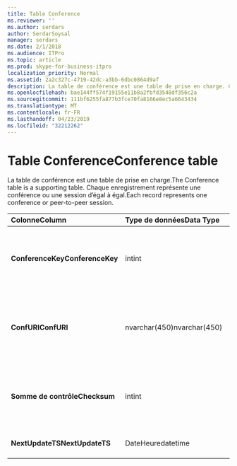 ```yaml
---
title: Table Conference
ms.reviewer: ''
ms.author: serdars
author: SerdarSoysal
manager: serdars
ms.date: 2/1/2018
ms.audience: ITPro
ms.topic: article
ms.prod: skype-for-business-itpro
localization_priority: Normal
ms.assetid: 2a2c327c-4719-42dc-a3bb-6dbc0864d9af
description: La table de conférence est une table de prise en charge. Chaque enregistrement représente une conférence ou une session d’égal à égal.
ms.openlocfilehash: bae144ff574f19155e11b8a2fbfd3548df356c2a
ms.sourcegitcommit: 111bf6255fa877b3fce70fa8166e8ec5a6643434
ms.translationtype: MT
ms.contentlocale: fr-FR
ms.lasthandoff: 04/23/2019
ms.locfileid: "32212262"
---
```

# <a name="conference-table"></a><span data-ttu-id="ad0f6-104">Table Conference</span><span class="sxs-lookup"><span data-stu-id="ad0f6-104">Conference table</span></span>
 
<span data-ttu-id="ad0f6-105">La table de conférence est une table de prise en charge.</span><span class="sxs-lookup"><span data-stu-id="ad0f6-105">The Conference table is a supporting table.</span></span> <span data-ttu-id="ad0f6-106">Chaque enregistrement représente une conférence ou une session d’égal à égal.</span><span class="sxs-lookup"><span data-stu-id="ad0f6-106">Each record represents one conference or peer-to-peer session.</span></span>
  
|<span data-ttu-id="ad0f6-107">**Colonne**</span><span class="sxs-lookup"><span data-stu-id="ad0f6-107">**Column**</span></span>|<span data-ttu-id="ad0f6-108">**Type de données**</span><span class="sxs-lookup"><span data-stu-id="ad0f6-108">**Data Type**</span></span>|<span data-ttu-id="ad0f6-109">**Clé/Index**</span><span class="sxs-lookup"><span data-stu-id="ad0f6-109">**Key/Index**</span></span>|<span data-ttu-id="ad0f6-110">**Détails**</span><span class="sxs-lookup"><span data-stu-id="ad0f6-110">**Details**</span></span>|
|:-----|:-----|:-----|:-----|
|<span data-ttu-id="ad0f6-111">**ConferenceKey**</span><span class="sxs-lookup"><span data-stu-id="ad0f6-111">**ConferenceKey**</span></span> <br/> |<span data-ttu-id="ad0f6-112">int</span><span class="sxs-lookup"><span data-stu-id="ad0f6-112">int</span></span>  <br/> |<span data-ttu-id="ad0f6-113">Principal</span><span class="sxs-lookup"><span data-stu-id="ad0f6-113">Primary</span></span>  <br/> |<span data-ttu-id="ad0f6-114">Numéro unique identifiant cet enregistrement de conférence.</span><span class="sxs-lookup"><span data-stu-id="ad0f6-114">Unique number identifying this conference record.</span></span>  <br/> |
|<span data-ttu-id="ad0f6-115">**ConfURI**</span><span class="sxs-lookup"><span data-stu-id="ad0f6-115">**ConfURI**</span></span> <br/> |<span data-ttu-id="ad0f6-116">nvarchar(450)</span><span class="sxs-lookup"><span data-stu-id="ad0f6-116">nvarchar(450)</span></span>  <br/> |<span data-ttu-id="ad0f6-117">unique</span><span class="sxs-lookup"><span data-stu-id="ad0f6-117">unique</span></span>  <br/> |<span data-ttu-id="ad0f6-118">Conférence URI s’il s’agit une conférence, ou DialogID s’il est une session d’égal à égal.</span><span class="sxs-lookup"><span data-stu-id="ad0f6-118">Conference URI if this is a conference, or DialogID if this is a peer-to-peer session.</span></span>  <br/> |
|<span data-ttu-id="ad0f6-119">**Somme de contrôle**</span><span class="sxs-lookup"><span data-stu-id="ad0f6-119">**Checksum**</span></span> <br/> |<span data-ttu-id="ad0f6-120">int</span><span class="sxs-lookup"><span data-stu-id="ad0f6-120">int</span></span>  <br/> |<span data-ttu-id="ad0f6-121">index</span><span class="sxs-lookup"><span data-stu-id="ad0f6-121">index</span></span>  <br/> |<span data-ttu-id="ad0f6-122">Somme de contrôle de l’URI de conférence.</span><span class="sxs-lookup"><span data-stu-id="ad0f6-122">Checksum of the conference URI.</span></span> <span data-ttu-id="ad0f6-123">Il est utilisé en interne.</span><span class="sxs-lookup"><span data-stu-id="ad0f6-123">This is used internally.</span></span>  <br/> |
|<span data-ttu-id="ad0f6-124">**NextUpdateTS**</span><span class="sxs-lookup"><span data-stu-id="ad0f6-124">**NextUpdateTS**</span></span> <br/> |<span data-ttu-id="ad0f6-125">DateHeure</span><span class="sxs-lookup"><span data-stu-id="ad0f6-125">datetime</span></span>  <br/> ||<span data-ttu-id="ad0f6-126">À usage interne uniquement.</span><span class="sxs-lookup"><span data-stu-id="ad0f6-126">For internal use only.</span></span>  <br/> |
   


